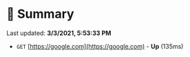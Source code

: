 # 📖 Summary
Last updated: **3/3/2021, 5:53:33 PM**

- `GET` [https://google.com](https://google.com) - **Up** (135ms)
